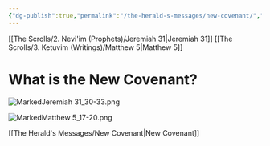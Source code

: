 ```yaml
---
{"dg-publish":true,"permalink":"/the-herald-s-messages/new-covenant/","tags":["#Jeremiah31","#Matthew5","#TheHeraldsMessages","#SnipJeremiah31_30-33","#SnipMatthew5_17-20"]}
---
```


[[The Scrolls/2. Nevi'im (Prophets)/Jeremiah 31\|Jeremiah 31]]
[[The Scrolls/3. Ketuvim (Writings)/Matthew 5\|Matthew 5]]

# What is the New Covenant?

![MarkedJeremiah 31_30-33.png](/img/user/Assets/attachments/MarkedJeremiah%2031_30-33.png)

![MarkedMatthew 5_17-20.png](/img/user/Assets/attachments/MarkedMatthew%205_17-20.png)

[[The Herald's Messages/New Covenant\|New Covenant]]